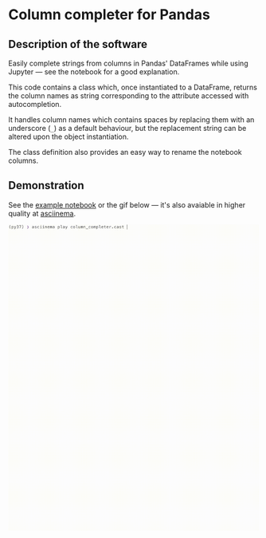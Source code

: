 # Column completer for Pandas

## Description of the software

Easily complete strings from columns in Pandas' DataFrames while using Jupyter — see the notebook for a good explanation.

This code contains a class which, once instantiated to a DataFrame, returns the column names as string corresponding to the attribute accessed with autocompletion.

It handles column names which contains spaces by replacing them with an underscore (`_`) as a default behaviour, but the replacement string can be altered upon the object instantiation.

The class definition also provides an easy way to rename the notebook columns.

## Demonstration

See the [example notebook](https://nbviewer.jupyter.org/github/AllanLRH/column_completer/blob/master/demonstration.ipynb) or the gif below — it's also avaiable in higher quality at [asciinema](https://asciinema.org/a/rv7X3EQUM8ncEMOgfZLVmFHpp).

![](column_completer.gif)
